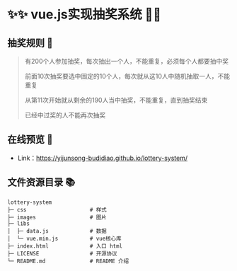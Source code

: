 # ✨✨ vue.js实现抽奖系统 🌠🌠

## 抽奖规则 📖

> 有200个⼈参加抽奖，每次抽出⼀个⼈，不能重复，必须每个⼈都要抽中奖 
>
> 前⾯10次抽奖要选中固定的10个⼈，每次就从这10⼈中随机抽取⼀⼈，不能重复
>
> 从第11次开始就从剩余的190⼈当中抽奖，不能重复，直到抽奖结束 
> 
> 已经中过奖的⼈不能再次抽奖

## 在线预览 👀

- Link：https://yijunsong-budidiao.github.io/lottery-system/

## 文件资源目录 📚

```text
lottery-system
├─ css                    # 样式
├─ images                 # 图片
├─ libs
│  ├─ data.js             # 数据
│  └─ vue.min.js          # vue核心库
├─ index.html             # 入口 html
├─ LICENSE                # 开源协议
└─ README.md              # README 介绍
```